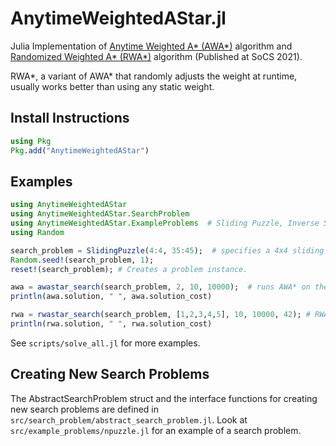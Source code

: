 # AnytimeWeightedAStar.jl

Julia Implementation of [Anytime Weighted A* (AWA*)](https://arxiv.org/abs/1110.2737) algorithm and [Randomized Weighted A* (RWA*)](https://bhatiaabhinav.github.io/publication/BSZsocs21) algorithm (Published at SoCS 2021).

RWA*, a variant of AWA* that randomly adjusts the weight at runtime, usually works better than using any static weight.

## Install Instructions

```julia
using Pkg
Pkg.add("AnytimeWeightedAStar")
```

## Examples
```julia
using AnytimeWeightedAStar
using AnytimeWeightedAStar.SearchProblem
using AnytimeWeightedAStar.ExampleProblems  # Sliding Puzzle, Inverse Sliding Puzzle, Traveling Salesman Problem, City Navigation Problem. See src/example_problems directory for more details.
using Random

search_problem = SlidingPuzzle(4:4, 35:45);  # specifies a 4x4 sliding puzzle (also knowing as 15-Puzzle) with starting state (manhattan) heuristic randomly between 35 and 45.
Random.seed!(search_problem, 1);
reset!(search_problem); # Creates a problem instance.

awa = awastar_search(search_problem, 2, 10, 10000);  # runs AWA* on the puzzle with a weight=2, a timelimit of 10 seconds and node-expansions limit of 10000.
println(awa.solution, " ", awa.solution_cost)

rwa = rwastar_search(search_problem, [1,2,3,4,5], 10, 10000, 42); # RWA* with weight set {1,2,3,4,5}, timelimit 10 seconds, node-expansions limit 10000, and RWA*'s random seed = 42.
println(rwa.solution, " ", rwa.solution_cost)
```

See `scripts/solve_all.jl` for more examples.


## Creating New Search Problems

The AbstractSearchProblem struct and the interface functions for creating new search problems are defined in `src/search_problem/abstract_search_problem.jl`. Look at `src/example_problems/npuzzle.jl` for an example of a search problem.
